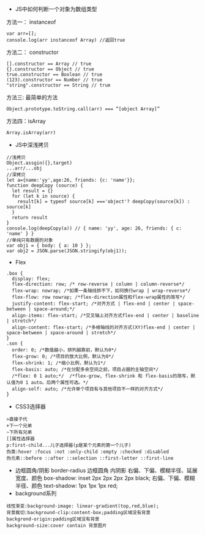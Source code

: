 - JS中如何判断一个对象为数组类型

方法一： instanceof
```
var arr=[];  
console.log(arr instanceof Array) //返回true
```
方法二： constructor
```
[].constructor == Array // true
{}.constructor == Object // true
true.constructor == Boolean // true
(123).constructor == Number // true
"string".constructor == String // true
```
方法三: 最简单的方法
```
Object.prototype.toString.call(arr) === “[object Array]”
```
方法四：isArray
```
Array.isArray(arr)
```
- JS中深浅拷贝
```
//浅拷贝
Object.assgin({},target)
...arr/...obj
//深拷贝
let a={name:'yy',age:26, friends: {c: 'name'}};
function deepCopy (source) {
  let result = {}
  for (let k in source) {
    result[k] = typeof source[k] ==='object'? deepCopy(source[k]) : source[k]
  }
  return result
}
console.log(deepCopy(a)) // { name: 'yy', age: 26, friends: { c: 'name' } }
//单纯只有数据的对象
var obj1 = { body: { a: 10 } };
var obj2 = JSON.parse(JSON.stringify(obj1));
```
- Flex
```
.box {
  display: flex;
  flex-direction: row; /* row-reverse | column | column-reverse*/
  flex-wrap: nowrap; /*如果一条轴线排不下，如何换行wrap | wrap-reverse*/
  flex-flow: row nowrap; /*flex-direction属性和flex-wrap属性的简写*/
  justify-content: flex-start; /*对齐方式 | flex-end | center | space-between | space-around;*/
  align-items: flex-start; /*交叉轴上对齐方式flex-end | center | baseline | stretch*/
  align-content: flex-start; /*多根轴线的对齐方式(XY)flex-end | center | space-between | space-around | stretch*/
}
.son {
  order: 0; /*数值越小，排列越靠前，默认为0*/
  flex-grow: 0; /*项目的放大比例，默认为0*/
  flex-shrink: 1; /*缩小比例，默认为1*/
  flex-basis: auto; /*在分配多余空间之前，项目占据的主轴空间*/
  /*flex: 0 1 auto;*/  /*flex-grow, flex-shrink 和 flex-basis的简写，默认值为0 1 auto。后两个属性可选。*/
  align-self: auto; /*允许单个项目有与其他项目不一样的对齐方式*/
}
```
- CSS3选择器
```
>直接子代
+下一个兄弟
~下所有兄弟
[]属性选择器
p:first-child...儿子选择器(p是某个元素的第一个儿子)
伪类:hover :focus :not :only-child :empty :checked :disabled
伪元素::before ::after ::selection ::first-letter ::first-line
```
- 边框圆角/阴影
border-radius 边框圆角
         内阴影 右偏、下偏、模糊半径、延展宽度、颜色
box-shadow: inset 2px 2px 2px 2px black;
        右偏、下偏、模糊半径、颜色
text-shadow: 1px 1px 1px red;
- background系列
```
线性渐变:background-image: linear-gradient(top,red,blue);
背景裁切:background-clip:content-box;padding区域没有背景
backgrond-origin:padding区域没有背景
background-size:cover contain 背景图片
```
